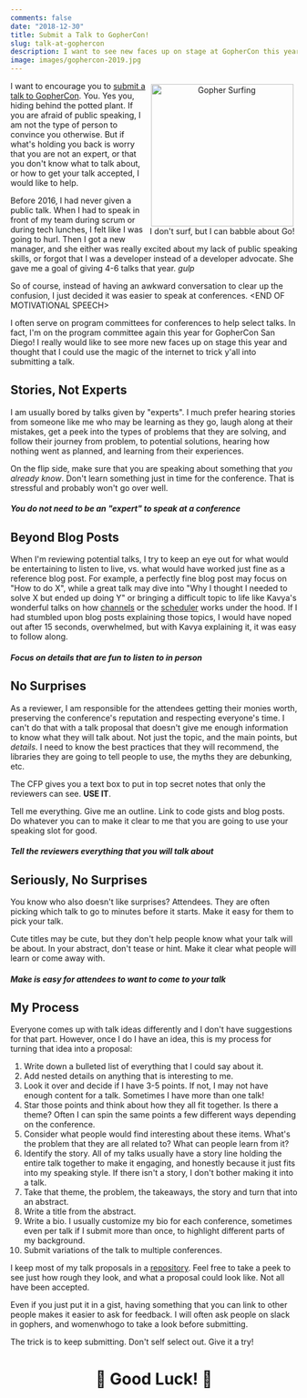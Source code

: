 ```yaml
---
comments: false
date: "2018-12-30"
title: Submit a Talk to GopherCon!
slug: talk-at-gophercon
description: I want to see new faces up on stage at GopherCon this year
image: images/gophercon-2019.jpg
---
```


<figure style="text-align: center; float: right; margin: 5px">
  <img src="/images/gophercon-2019.jpg" width="250" alt="Gopher Surfing" />
  <figcaption>
    I don't surf, but I can babble about Go!
  </figcaption>
</figure>

I want to encourage you to [submit a talk to GopherCon](https://www.papercall.io/gophercon-2019).
You. Yes you, hiding
behind the potted plant. If you are afraid of public speaking, I am not the type
of person to convince you otherwise. But if what's holding you back is worry that
you are not an expert, or that you don't know what to talk about, or how to get your
talk accepted, I would like to help.

Before 2016, I had never given a public talk. When I had to speak in front of my
team during scrum or during tech lunches, I felt like I was going to hurl. Then
I got a new manager, and she either was really excited about my lack of public
speaking skills, or forgot that I was a developer instead of a developer advocate.
She gave me a goal of giving 4-6 talks that year. _gulp_

So of course, instead of
having an awkward conversation to clear up the confusion, I just decided it was
easier to speak at conferences. &lt;END OF MOTIVATIONAL SPEECH&gt;

I often serve on program committees for conferences to help select talks. In fact,
I'm on the program committee again this year for GopherCon San Diego! I really would
like to see more new faces up on stage this year and thought that I could use the
magic of the internet to trick y'all into submitting a talk.

## Stories, Not Experts

I am usually bored by talks given by "experts".
I much prefer hearing stories from someone like me who may be learning as they go,
laugh along at their mistakes, get a peek into the types of problems that they are
solving, and follow their journey from problem, to potential solutions, hearing
how nothing went as planned, and learning from their experiences.

On the flip side, make sure that you are speaking about something that _you already
know_. Don't learn something just in time for the conference. That is stressful
and probably won't go over well.

##### You do not need to be an "expert" to speak at a conference

## Beyond Blog Posts

When I'm reviewing potential talks, I try to keep an eye out for what would be
entertaining to listen to live, vs. what would have worked just fine as a reference
blog post. For example, a perfectly fine blog post may focus on "How to do X", while
a great talk may dive into "Why I thought I needed to solve X but ended up doing Y"
or bringing a difficult topic to life like Kavya's wonderful talks on how [channels](https://www.youtube.com/watch?v=KBZlN0izeiY)
or the [scheduler](https://www.youtube.com/watch?v=YHRO5WQGh0k) works under the hood.
If I had stumbled upon blog posts explaining those topics, I would have noped
out after 15 seconds, overwhelmed, but with Kavya explaining it, it was easy to follow along.

##### Focus on details that are fun to listen to in person

## No Surprises

As a reviewer, I am responsible for the attendees getting their monies worth,
preserving the conference's reputation and respecting everyone's time. I can't do
that with a talk proposal that doesn't give me enough information to know what they
will talk about. Not just the topic, and the main points, but _details_. I need to know
the best practices that they will recommend, the libraries they are going to tell
people to use, the myths they are debunking, etc.

The CFP gives you a text box to put in top secret notes that only the reviewers can see.
**USE IT**.

Tell me everything. Give me an outline. Link to code gists and blog posts.
Do whatever you can to make it clear to me that you are going to use your speaking
slot for good.

##### Tell the reviewers everything that you will talk about

## Seriously, No Surprises

You know who also doesn't like surprises? Attendees. They are often picking which
talk to go to minutes before it starts. Make it easy for them to pick your talk.

Cute titles may be cute, but they don't help people know what your talk will be about.
In your abstract, don't tease or hint. Make it clear what people will learn
or come away with.

##### Make is easy for attendees to want to come to your talk

## My Process

Everyone comes up with talk ideas differently and I don't have suggestions for
that part. However, once I do I have an idea, this is my process for turning that
idea into a proposal:

1. Write down a bulleted list of everything that I could say about it.
1. Add nested details on anything that is interesting to me.
1. Look it over and decide if I have 3-5 points. If not, I may not have enough
  content for a talk. Sometimes I have more than one talk!
1. Star those points and think about how they all fit together. Is there a theme? Often
  I can spin the same points a few different ways depending on the conference.
1. Consider what people would find interesting about these items. What's the problem that they are all related to? What can people learn from it?
1. Identify the story. All of my talks usually have a story line holding the entire
  talk together to make it engaging, and honestly because it just fits into my
  speaking style. If there isn't a story, I don't bother making it into a talk.
1. Take that theme, the problem, the takeaways, the story and turn that into an abstract.
1. Write a title from the abstract.
1. Write a bio. I usually customize my bio for each conference,
  sometimes even per talk if I submit more than once, to highlight different parts of
  my background.
1. Submit variations of the talk to multiple conferences.

I keep most of my talk proposals in a [repository](https://github.com/carolynvs/cfp/tree/master/cfp).
Feel free to take a peek to see
just how rough they look, and what a proposal could look like. Not all have
been accepted.

Even if you just put it in a gist, having something that you can link to other people
makes it easier to ask for feedback. I will often ask people on slack in gophers,
and womenwhogo to take a look before submitting.

The trick is to keep submitting. Don't self select out. Give it a try!

<h1 align="center">🤞 Good Luck! 🤞</h1>
